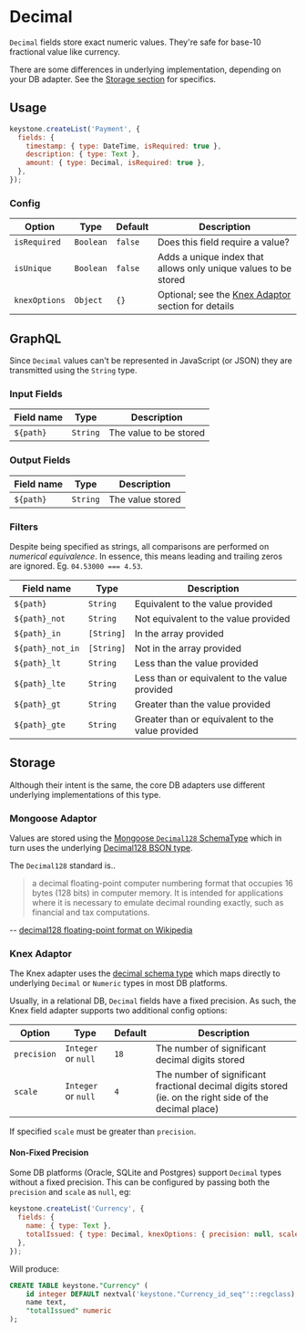 <!--[meta]
section: api
subSection: field-types
title: Decimal
[meta]-->

# Decimal

`Decimal` fields store exact numeric values.
They're safe for base-10 fractional value like currency.

There are some differences in underlying implementation, depending on your DB adapter.
See the [Storage section](#storage) for specifics.

## Usage

```js
keystone.createList('Payment', {
  fields: {
    timestamp: { type: DateTime, isRequired: true },
    description: { type: Text },
    amount: { type: Decimal, isRequired: true },
  },
});
```

### Config

| Option        | Type      | Default | Description                                                         |
| ------------- | --------- | ------- | ------------------------------------------------------------------- |
| `isRequired`  | `Boolean` | `false` | Does this field require a value?                                    |
| `isUnique`    | `Boolean` | `false` | Adds a unique index that allows only unique values to be stored     |
| `knexOptions` | `Object`  | `{}`    | Optional; see the [Knex Adaptor](#knex-adaptor) section for details |

## GraphQL

Since `Decimal` values can't be represented in JavaScript (or JSON) they are transmitted using the `String` type.

### Input Fields

| Field name | Type     | Description            |
| ---------- | -------- | ---------------------- |
| `${path}`  | `String` | The value to be stored |

### Output Fields

| Field name | Type     | Description      |
| ---------- | -------- | ---------------- |
| `${path}`  | `String` | The value stored |

### Filters

Despite being specified as strings, all comparisons are performed on _numerical equivalence_.
In essence, this means leading and trailing zeros are ignored.
Eg. `04.53000 === 4.53`.

| Field name       | Type       | Description                                      |
| ---------------- | ---------- | ------------------------------------------------ |
| `${path}`        | `String`   | Equivalent to the value provided                 |
| `${path}_not`    | `String`   | Not equivalent to the value provided             |
| `${path}_in`     | `[String]` | In the array provided                            |
| `${path}_not_in` | `[String]` | Not in the array provided                        |
| `${path}_lt`     | `String`   | Less than the value provided                     |
| `${path}_lte`    | `String`   | Less than or equivalent to the value provided    |
| `${path}_gt`     | `String`   | Greater than the value provided                  |
| `${path}_gte`    | `String`   | Greater than or equivalent to the value provided |

## Storage

Although their intent is the same, the core DB adapters use different underlying implementations of this type.

### Mongoose Adaptor

Values are stored using the [Mongoose `Decimal128` SchemaType](https://mongoosejs.com/docs/api.html#mongoose_Mongoose-Decimal128)
which in turn uses the underlying [Decimal128 BSON type](https://metacpan.org/pod/BSON::Decimal128).

The `Decimal128` standard is..

> a decimal floating-point computer numbering format that occupies 16 bytes (128 bits) in computer memory.
> It is intended for applications where it is necessary to emulate decimal rounding exactly, such as financial and tax computations.

\-- [decimal128 floating-point format on Wikipedia](https://en.wikipedia.org/wiki/Decimal128_floating-point_format)

### Knex Adaptor

The Knex adapter uses the [decimal schema type](https://knexjs.org/#Schema-decimal)
which maps directly to underlying `Decimal` or `Numeric` types in most DB platforms.

Usually, in a relational DB, `Decimal` fields have a fixed precision.
As such, the Knex field adapter supports two additional config options:

| Option      | Type                | Default | Description                                                                                             |
| ----------- | ------------------- | ------- | ------------------------------------------------------------------------------------------------------- |
| `precision` | `Integer` or `null` | `18`    | The number of significant decimal digits stored                                                         |
| `scale`     | `Integer` or `null` | `4`     | The number of significant fractional decimal digits stored (ie. on the right side of the decimal place) |

If specified `scale` must be greater than `precision`.

#### Non-Fixed Precision

Some DB platforms (Oracle, SQLite and Postgres) support `Decimal` types without a fixed precision.
This can be configured by passing both the `precision` and `scale` as `null`, eg:

```js
keystone.createList('Currency', {
  fields: {
    name: { type: Text },
    totalIssued: { type: Decimal, knexOptions: { precision: null, scale: null } },
  },
});
```

Will produce:

```sql
CREATE TABLE keystone."Currency" (
    id integer DEFAULT nextval('keystone."Currency_id_seq"'::regclass) PRIMARY KEY,
    name text,
    "totalIssued" numeric
);
```
